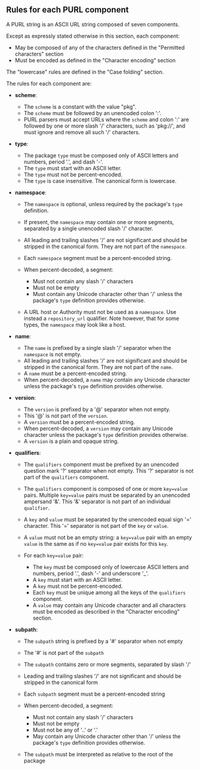 ## Rules for each PURL component

A PURL string is an ASCII URL string composed of seven components.

Except as expressly stated otherwise in this section, each component:

- May be composed of any of the characters defined in the "Permitted characters" section
- Must be encoded as defined in the "Character encoding" section

The "lowercase" rules are defined in the "Case folding" section.

The rules for each component are:

- **scheme**:

  - The `scheme` is a constant with the value "pkg".
  - The `scheme` must be followed by an unencoded colon ':'.
  - PURL parsers must accept URLs where the `scheme` and colon ':' are
    followed by one or more slash '/' characters, such as 'pkg://', and must
    ignore and remove all such '/' characters.


- **type**:

  - The package `type` must be composed only of ASCII letters and numbers,
    period '.', and dash '-'.
  - The `type` must start with an ASCII letter.
  - The `type` must not be percent-encoded.
  - The `type` is case insensitive. The canonical form is lowercase.


- **namespace**:

  - The `namespace` is optional, unless required by the package's `type` definition.
  - If present, the `namespace` may contain one or more segments, separated
    by a single unencoded slash '/' character.
  - All leading and trailing slashes '/' are not significant and should be
    stripped in the canonical form. They are not part of the `namespace`.
  - Each `namespace` segment must be a percent-encoded string.
  - When percent-decoded, a segment:

    - Must not contain any slash '/' characters
    - Must not be empty
    - Must contain any Unicode character other than '/' unless the package's
      `type` definition provides otherwise.

  - A URL host or Authority must not be used as a `namespace`. Use instead a
    `repository_url` qualifier. Note however, that for some types, the
    `namespace` may look like a host.


- **name**:

  - The `name` is prefixed by a single slash '/' separator when the
    `namespace` is not empty.
  - All leading and trailing slashes '/' are not significant and should be
    stripped in the canonical form. They are not part of the `name`.
  - A `name` must be a percent-encoded string.
  - When percent-decoded, a `name` may contain any Unicode character unless
    the package's `type` definition provides otherwise.


- **version**:

  - The `version` is prefixed by a '@' separator when not empty.
  - This '@' is not part of the `version`.
  - A `version` must be a percent-encoded string.
  - When percent-decoded, a `version` may contain any Unicode character unless
    the package's `type` definition provides otherwise.
  - A `version` is a plain and opaque string.


- **qualifiers**:

  - The `qualifiers` component must be prefixed by an unencoded question
    mark '?' separator when not empty. This '?' separator is not part of the
    `qualifiers` component.
  - The `qualifiers` component is composed of one or more `key=value`
    pairs. Multiple `key=value` pairs must be separated by an
    unencoded ampersand '&'. This '&' separator is not part of an
    individual `qualifier`.
  - A `key` and `value` must be separated by the unencoded equal sign '='
    character. This '=' separator is not part of the `key` or `value`.
  - A `value` must not be an empty string: a `key=value` pair with an
    empty `value` is the same as if no `key=value` pair exists for this
    `key`.

  - For each `key=value` pair:

    - The `key` must be composed only of lowercase ASCII letters and numbers,
      period '.', dash '-' and underscore '_'.
    - A `key` must start with an ASCII letter.
    - A `key` must not be percent-encoded.
    - Each `key` must be unique among all the keys of the `qualifiers`
      component.
    - A `value` may contain any Unicode character and all characters must be
      encoded as described in the "Character encoding" section.


- **subpath**:
  - The `subpath` string is prefixed by a '#' separator when not empty
  - The '#' is not part of the `subpath`
  - The `subpath` contains zero or more segments, separated by slash '/'
  - Leading and trailing slashes '/' are not significant and should be stripped
    in the canonical form
  - Each `subpath` segment must be a percent-encoded string
  - When percent-decoded, a segment:

    - Must not contain any slash '/' characters
    - Must not be empty
    - Must not be any of '..' or '.'
    - May contain any Unicode character other than '/' unless the package's
      `type` definition provides otherwise.

  - The `subpath` must be interpreted as relative to the root of the package
